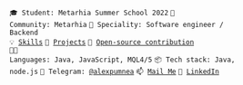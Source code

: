<code>🎓 Student: Metarhia Summer School 2022</code>
<code>👋 Community: Metarhia</code>
<code>👷 Speciality: Software engineer / Backend</code></br>
<code>💡 [Skills](SKILLS.md)</code>
<code>🧻 [Projects](PROJECTS.md)</code>
<code>👀 [Open-source contribution](CONTRIBUTION.md)</code><br>
<code>🧑‍💻 Languages: Java, JavaScript, MQL4/5</code>
<code>📦 Tech stack: Java, node.js</code>
<code>💬 Telegram: [@alexpumnea](https://telegram.me/alexpumnea)</code>
<code>📫 [Mail Me](mailto:alexandr.pumnea@gmail.com)</code>
<code>📯 [LinkedIn](https://www.linkedin.com/in/alexandr-pumnea/)</code>
